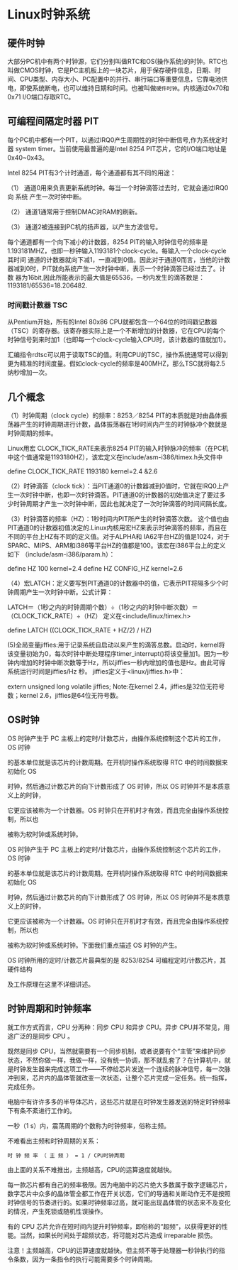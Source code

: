 # Linux时钟系统

## 硬件时钟

大部分PC机中有两个时钟源，它们分别叫做RTC和OS(操作系统)的时钟。RTC也叫做CMOS时钟，它是PC主机板上的一块芯片，用于保存硬件信息，日期、时间、CPU类型、内存大小、PC配置中的并行、串行端口等重要信息，它靠电池供电，即使系统断电，也可以维持日期和时间。也被叫做`硬件时钟`。内核通过0x70和0x71 I/O端口存取RTC。

## 可编程间隔定时器 PIT

每个PC机中都有一个PIT，以通过IRQ0产生周期性的时钟中断信号,作为系统定时器 system timer。当前使用最普遍的是Intel 8254 PIT芯片，它的I/O端口地址是0x40~0x43。

Intel 8254 PIT有3个计时通道，每个通道都有其不同的用途：

（1） 通道0用来负责更新系统时钟。每当一个时钟滴答过去时，它就会通过IRQ0向 系统 产生一次时钟中断。

（2） 通道1通常用于控制DMAC对RAM的刷新。

（3） 通道2被连接到PC机的扬声器，以产生方波信号。

每个通道都有一个向下减小的计数器，8254 PIT的输入时钟信号的频率是1.193181MHZ，也即一秒钟输入1193181个clock-cycle。每输入一个clock-cycle其时间 通道的计数器就向下减1，一直减到0值。因此对于通道0而言，当他的计数器减到0时，PIT就向系统产生一次时钟中断，表示一个时钟滴答已经过去了。计数 器为16bit,因此所能表示的最大值是65536，一秒内发生的滴答数是：1193181/65536=18.206482.

### 时间戳计数器 TSC

从Pentium开始，所有的Intel 80x86 CPU就都包含一个64位的时间戳记数器（TSC）的寄存器。该寄存器实际上是一个不断增加的计数器，它在CPU的每个时钟信号到来时加1（也即每一个clock-cycle输入CPU时，该计数器的值就加1）。

汇编指令rdtsc可以用于读取TSC的值。利用CPU的TSC，操作系统通常可以得到更为精准的时间度量。假如clock-cycle的频率是400MHZ，那么TSC就将每2.5纳秒增加一次。

## 几个概念

（1）时钟周期（clock cycle）的频率：8253／8254 PIT的本质就是对由晶体振荡器产生的时钟周期进行计数，晶体振荡器在1秒时间内产生的时钟脉冲个数就是时钟周期的频率。

Linux用宏 CLOCK_TICK_RATE来表示8254 PIT的输入时钟脉冲的频率（在PC机中这个值通常是1193180HZ），该宏定义在include/asm-i386/timex.h头文件中

define CLOCK_TICK_RATE 1193180 kernel=2.4 &2.6

（2）时钟滴答（clock tick）：当PIT通道0的计数器减到0值时，它就在IRQ0上产生一次时钟中断，也即一次时钟滴答。PIT通道0的计数器的初始值决定了要过多少时钟周期才产生一次时钟中断，因此也就决定了一次时钟滴答的时间间隔长度。

（3）时钟滴答的频率（HZ）：1秒时间内PIT所产生的时钟滴答次数。 这个值也由PIT通道0的计数器初值决定的.Linux内核用宏HZ来表示时钟滴答的频率，而且在不同的平台上HZ有不同的定义值。对于ALPHA和 IA62平台HZ的值是1024，对于SPARC、MIPS、ARM和i386等平台HZ的值都是100。该宏在i386平台上的定义如下 （include/asm-i386/param.h）：

define HZ 100 kernel=2.4
define HZ CONFIG_HZ kernel=2.6

（4）宏LATCH：定义要写到PIT通道0的计数器中的值，它表示PIT将隔多少个时钟周期产生一次时钟中断。公式计算：

LATCH＝（1秒之内的时钟周期个数）÷（1秒之内的时钟中断次数）＝（CLOCK_TICK_RATE）÷（HZ）
定义在<include/linux/timex.h>

define LATCH ((CLOCK_TICK_RATE + HZ/2) / HZ)

(5)全局变量jiffies:用于记录系统自启动以来产生的滴答总数。启动时，kernel将该变量初始为0，每次时钟中断处理程序timer_interrupt()将该变量加1。因为一秒钟内增加的时钟中断次数等于Hz，所以jiffies一秒内增加的值也是Hz。由此可得系统运行时间是jiffies/Hz 秒。
jiffies定义于<linux/jiffies.h>中：

extern unsigned long volatile jiffies;
Note:在kernel 2.4，jiffies是32位无符号数；kernel 2.6，jiffies是64位无符号数。



## OS时钟

OS 时钟产生于 PC 主板上的定时/计数芯片，由操作系统控制这个芯片的工作，OS 时钟

的基本单位就是该芯片的计数周期。在开机时操作系统取得 RTC 中的时间数据来初始化 OS

时钟，然后通过计数芯片的向下计数形成了 OS 时钟，所以 OS 时钟并不是本质意义上的时钟，

它更应该被称为一个计数器。OS 时钟只在开机时才有效，而且完全由操作系统控制，所以也

被称为软时钟或系统时钟。

OS 时钟产生于 PC 主板上的定时/计数芯片，由操作系统控制这个芯片的工作，OS 时钟

的基本单位就是该芯片的计数周期。在开机时操作系统取得 RTC 中的时间数据来初始化 OS

时钟，然后通过计数芯片的向下计数形成了 OS 时钟，所以 OS 时钟并不是本质意义上的时钟，

它更应该被称为一个计数器。OS 时钟只在开机时才有效，而且完全由操作系统控制，所以也

被称为软时钟或系统时钟。下面我们重点描述 OS 时钟的产生。

OS 时钟所用的定时/计数芯片最典型的是 8253/8254 可编程定时/计数芯片，其硬件结构

及工作原理在这里不详细讲述。



## 时钟周期和时钟频率

就工作方式而言，CPU 分两种：同步 CPU 和异步 CPU。异步 CPU并不常见，用途广泛的是同步 CPU 。

既然是同步 CPU，当然就需要有一个同步机制，或者说要有个“主管”来维护同步状态，不然你做一样，我做一样，没有统一协调，那不就乱套了？在计算机中，就是时钟发生器来完成这项工作——不停给芯片发送一个连续的脉冲信号，每一次脉冲到来，芯片内的晶体管就改变一次状态，让整个芯片完成一定任务。统一指挥，完成任务。

电脑中有许许多多的半导体芯片，这些芯片就是在时钟发生器发送的特定时钟频率下有条不紊进行工作的。

一秒（1 s）内，震荡周期的个数称为时钟频率，俗称主频。

不难看出主频和时钟周期的关系：

```
时 钟 频 率 （ 主 频 ） = 1 / CPU时钟周期
```


由上面的关系不难推出，主频越高，CPU的运算速度就越快。

每一款芯片都有自己的频率极限。因为电脑中的芯片绝大多数属于数字逻辑芯片，数字芯片中众多的晶体管全都工作在开关状态，它们的导通和关断动作无不是按照时钟信号的节奏进行的。如果时钟频率过高，就可能出现晶体管的状态来不及变化的情况，产生死锁或随机性误操作。

有的 CPU 芯片允许在短时间内提升时钟频率，即俗称的“超频”，以获得更好的性能。当然，如果长时间处于超频状态，将可能对芯片造成 irreparable 损伤。

注意！主频越高，CPU的运算速度就越快。但主频不等于处理器一秒钟执行的指令条数，因为一条指令的执行可能需要多个时钟周期。
